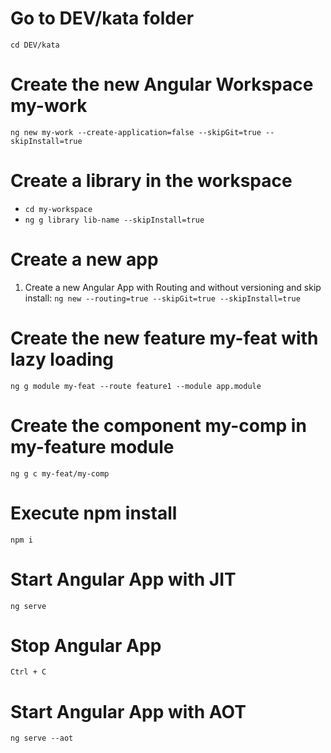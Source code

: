 # Go to DEV/kata folder
`cd DEV/kata`

# Create the new Angular Workspace my-work  
`ng new my-work --create-application=false --skipGit=true --skipInstall=true`

# Create a library in the workspace  
  - `cd my-workspace`
  - `ng g library lib-name --skipInstall=true`

# Create a new app
1. Create a new Angular App with Routing and without versioning and skip install: 
`ng new --routing=true --skipGit=true --skipInstall=true`
                
# Create the new feature my-feat with lazy loading  
`ng g module my-feat --route feature1 --module app.module`

# Create the component my-comp in my-feature module
`ng g c my-feat/my-comp`

# Execute npm install
`npm i`

# Start Angular App with JIT
`ng serve`

# Stop Angular App  
`Ctrl + C`

# Start Angular App with AOT
`ng serve --aot`
